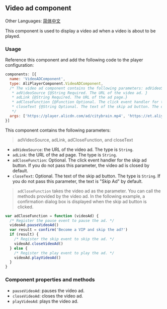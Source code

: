 ## Video ad component

Other Languages: [简体中文](https://github.com/aliyunvideo/AliyunPlayer_Web/blob/master/customComponents/src/components/VideoADComponent/README.zh_CN.md)

This component is used to display a video ad when a video is about to be played.

### Usage

Reference this component and add the following code to the player configuration:

```js
components: [{
  name: 'VideoADComponent',
  type: AliPlayerComponent.VideoADComponent,
  /* The video ad component contains the following parameters: adVideoSource, adLink, adCloseFunction, and closeText.
   * adVideoSource {@String Required. The URL of the video ad. }
   * adLink {@String Required. The URL of the ad page.}
   * adCloseFunction {@Function Optional. The click event handler for the skip ad button. The default action is to skip the ad.}
   * closeText {@String Optional. The text of the skip ad button. The default value is "Skip Ad".}
   */
  args: ['https://player.alicdn.com/ad/citybrain.mp4', 'https://et.aliyun.com/brain/city', videoAdClose, 'Skip Ad']
}]
```

This component contains the following parameters:

> adVideoSource, adLink, adCloseFunction, and closeText

- `adVideoSource`: the URL of the video ad. The type is `String`.
- `adLink`: the URL of the ad page. The type is `String`. 
- `adCloseFunction`: Optional. The click event handler for the skip ad button. If you do not pass this parameter, the video ad is closed by default.
- `closeText`: Optional. The text of the skip ad button. The type is `String`. If you do not pass this parameter, the text is "Skip Ad" by default.

> `adCloseFunction` takes the video ad as the parameter. You can call the methods provided by the video ad. In the following example, a confirmation dialog box is displayed when the skip ad button is clicked.

```js
var adCloseFunction = function (videoAd) {
  /* Register the pause event to pause the ad. */
  videoAd.pauseVideoAd()
  var result = confirm('Become a VIP and skip the ad?')
  if (result) {
    /* Register the skip event to skip the ad. */
    videoAd.closeVideoAd()
  } else {
    /* Register the play event to play the ad. */
    videoAd.playVideoAd()
  }
}
```

### Component properties and methods

- `pauseVideoAd`: pauses the video ad.
- `closeVideoAd`: closes the video ad.
- `playVideoAd`: plays the video ad.

